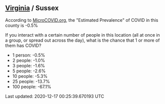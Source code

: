 
## [Virginia](/united-states/virginia) / Sussex

According to [MicroCOVID.org](http://microcovid.org),
the "Estimated Prevalence" of COVID in this county is -0.5%

If you interact with a certain number of people in this location
(all at once in a group, or spread out across the day), what is the chance that
1 or more of them has COVID?

- 1 person: -0.5%
- 2 people: -1.0%
- 3 people: -1.6%
- 5 people: -2.6%
- 10 people: -5.3%
- 25 people: -13.7%
- 100 people: -67.1%

Last updated: 2020-12-17 00:25:39.670193 UTC
